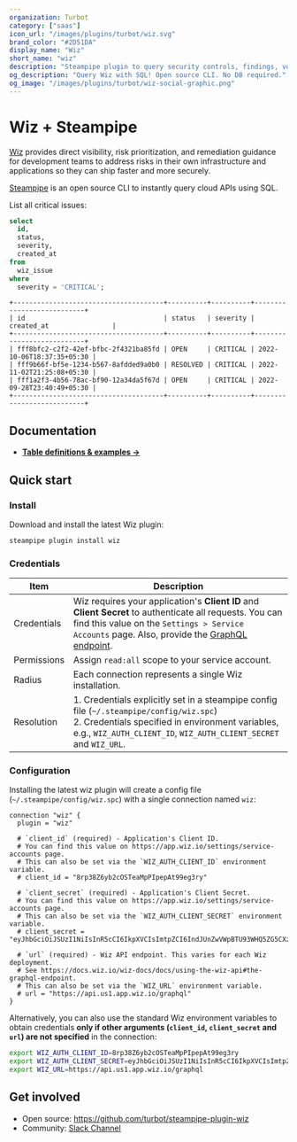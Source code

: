 ```yaml
---
organization: Turbot
category: ["saas"]
icon_url: "/images/plugins/turbot/wiz.svg"
brand_color: "#2D51DA"
display_name: "Wiz"
short_name: "wiz"
description: "Steampipe plugin to query security controls, findings, vulnerabilities, and more from your Wiz subscription."
og_description: "Query Wiz with SQL! Open source CLI. No DB required."
og_image: "/images/plugins/turbot/wiz-social-graphic.png"
---
```


# Wiz + Steampipe

[Wiz](https://www.wiz.io) provides direct visibility, risk prioritization, and remediation guidance for development teams to address risks in their own infrastructure and applications so they can ship faster and more securely.

[Steampipe](https://steampipe.io) is an open source CLI to instantly query cloud APIs using SQL.

List all critical issues:

```sql
select
  id,
  status,
  severity,
  created_at
from
  wiz_issue
where
  severity = 'CRITICAL';
```

```
+--------------------------------------+----------+----------+---------------------------+
| id                                   | status   | severity | created_at                |
+--------------------------------------+----------+----------+---------------------------+
| fff8bfc2-c2f2-42ef-bfbc-2f4321ba85fd | OPEN     | CRITICAL | 2022-10-06T18:37:35+05:30 |
| fff9b66f-bf5e-1234-b567-8afdded9a0b0 | RESOLVED | CRITICAL | 2022-11-02T21:25:08+05:30 |
| fff1a2f3-4b56-78ac-bf90-12a34da5f67d | OPEN     | CRITICAL | 2022-09-28T23:40:49+05:30 |
+--------------------------------------+----------+----------+---------------------------+
```

## Documentation

- **[Table definitions & examples →](/plugins/turbot/wiz/tables)**

## Quick start

### Install

Download and install the latest Wiz plugin:

```bash
steampipe plugin install wiz
```

### Credentials

| Item        | Description                                                                                                                                                                                                                                                                          |
| ----------- | ------------------------------------------------------------------------------------------------------------------------------------------------------------------------------------------------------------------------------------------------------------------------------------ |
| Credentials | Wiz requires your application's **Client ID** and **Client Secret** to authenticate all requests. You can find this value on the `Settings > Service Accounts` page. Also, provide the [GraphQL endpoint](https://docs.wiz.io/wiz-docs/docs/using-the-wiz-api#the-graphql-endpoint). |
| Permissions | Assign `read:all` scope to your service account.                                                                                                                                                                                                                                     |
| Radius      | Each connection represents a single Wiz installation.                                                                                                                                                                                                                                |
| Resolution  | 1. Credentials explicitly set in a steampipe config file (`~/.steampipe/config/wiz.spc`)<br />2. Credentials specified in environment variables, e.g., `WIZ_AUTH_CLIENT_ID`, `WIZ_AUTH_CLIENT_SECRET` and `WIZ_URL`.                                                                 |

### Configuration

Installing the latest wiz plugin will create a config file (`~/.steampipe/config/wiz.spc`) with a single connection named `wiz`:

```hcl
connection "wiz" {
  plugin = "wiz"

  # `client_id` (required) - Application's Client ID.
  # You can find this value on https://app.wiz.io/settings/service-accounts page.
  # This can also be set via the `WIZ_AUTH_CLIENT_ID` environment variable.
  # client_id = "8rp38Z6yb2cOSTeaMpPIpepAt99eg3ry"

  # `client_secret` (required) - Application's Client Secret.
  # You can find this value on https://app.wiz.io/settings/service-accounts page.
  # This can also be set via the `WIZ_AUTH_CLIENT_SECRET` environment variable.
  # client_secret = "eyJhbGciOiJSUzI1NiIsInR5cCI6IkpXVCIsImtpZCI6IndJUnZwVWpBTU93WHQ5ZG5CXzRrVCJ9"

  # `url` (required) - Wiz API endpoint. This varies for each Wiz deployment.
  # See https://docs.wiz.io/wiz-docs/docs/using-the-wiz-api#the-graphql-endpoint.
  # This can also be set via the `WIZ_URL` environment variable.
  # url = "https://api.us1.app.wiz.io/graphql"
}
```

Alternatively, you can also use the standard Wiz environment variables to obtain credentials **only if other arguments (`client_id`, `client_secret` and `url`) are not specified** in the connection:

```sh
export WIZ_AUTH_CLIENT_ID=8rp38Z6yb2cOSTeaMpPIpepAt99eg3ry
export WIZ_AUTH_CLIENT_SECRET=eyJhbGciOiJSUzI1NiIsInR5cCI6IkpXVCIsImtpZCI6IndJUnZwVWpBTU93WHQ5ZG5CXzRrVCJ9
export WIZ_URL=https://api.us1.app.wiz.io/graphql
```

## Get involved

- Open source: https://github.com/turbot/steampipe-plugin-wiz
- Community: [Slack Channel](https://steampipe.io/community/join)
